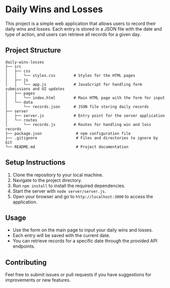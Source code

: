 # Daily Wins and Losses

This project is a simple web application that allows users to record their daily wins and losses. Each entry is stored in a JSON file with the date and type of action, and users can retrieve all records for a given day.

## Project Structure

```
daily-wins-losses
├── src
│   ├── css
│   │   └── styles.css        # Styles for the HTML pages
│   ├── js
│   │   └── app.js            # JavaScript for handling form submissions and UI updates
│   ├── pages
│   │   └── index.html        # Main HTML page with the form for input
│   └── data
│       └── records.json      # JSON file storing daily records
├── server
│   ├── server.js             # Entry point for the server application
│   └── routes
│       └── records.js        # Routes for handling win and loss records
├── package.json               # npm configuration file
├── .gitignore                 # Files and directories to ignore by Git
└── README.md                  # Project documentation
```

## Setup Instructions

1. Clone the repository to your local machine.
2. Navigate to the project directory.
3. Run `npm install` to install the required dependencies.
4. Start the server with `node server/server.js`.
5. Open your browser and go to `http://localhost:3000` to access the application.

## Usage

- Use the form on the main page to input your daily wins and losses.
- Each entry will be saved with the current date.
- You can retrieve records for a specific date through the provided API endpoints.

## Contributing

Feel free to submit issues or pull requests if you have suggestions for improvements or new features.